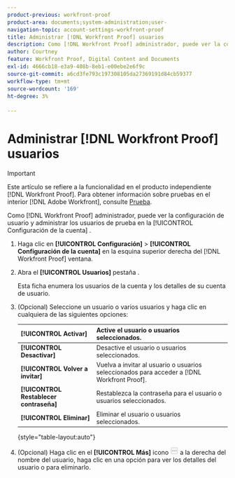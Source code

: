 ```yaml
---
product-previous: workfront-proof
product-area: documents;system-administration;user-
navigation-topic: account-settings-workfront-proof
title: Administrar [!DNL Workfront Proof] usuarios
description: Como [!DNL Workfront Proof] administrador, puede ver la configuración de usuario y administrar los usuarios de prueba en la [!UICONTROL Configuración de la cuenta] .
author: Courtney
feature: Workfront Proof, Digital Content and Documents
exl-id: 4666cb18-e3a9-408b-8eb1-e00ebe2e6f9c
source-git-commit: a6cd3fe793c197308105da27369191d84cb59377
workflow-type: tm+mt
source-wordcount: '169'
ht-degree: 3%

---
```


# Administrar [!DNL Workfront Proof] usuarios

>[!IMPORTANT]
>
>Este artículo se refiere a la funcionalidad en el producto independiente [!DNL Workfront Proof]. Para obtener información sobre pruebas en el interior [!DNL Adobe Workfront], consulte [Prueba](../../../review-and-approve-work/proofing/proofing.md).

Como [!DNL Workfront Proof] administrador, puede ver la configuración de usuario y administrar los usuarios de prueba en la [!UICONTROL Configuración de la cuenta] .

1. Haga clic en **[!UICONTROL Configuración]** > **[!UICONTROL Configuración de la cuenta]** en la esquina superior derecha del [!DNL Workfront Proof] ventana.

1. Abra el **[!UICONTROL Usuarios]** pestaña .

   Esta ficha enumera los usuarios de la cuenta y los detalles de su cuenta de usuario.

1. (Opcional) Seleccione un usuario o varios usuarios y haga clic en cualquiera de las siguientes opciones:

   | **[!UICONTROL Activar]** | Active el usuario o usuarios seleccionados. |
   |---|---|
   | **[!UICONTROL Desactivar]** | Desactive el usuario o usuarios seleccionados. |
   | **[!UICONTROL Volver a invitar]** | Vuelva a invitar al usuario o usuarios seleccionados para acceder a [!DNL Workfront Proof]. |
   | **[!UICONTROL Restablecer contraseña]** | Restablezca la contraseña para el usuario o usuarios seleccionados. |
   | **[!UICONTROL Eliminar]** | Eliminar el usuario o usuarios seleccionados. |

   {style=&quot;table-layout:auto&quot;}

1. (Opcional) Haga clic en el **[!UICONTROL Más]** icono ![[!DNL More_button_small].png](assets/more-button-small.png) a la derecha del nombre del usuario, haga clic en una opción para ver los detalles del usuario o para eliminarlo.
